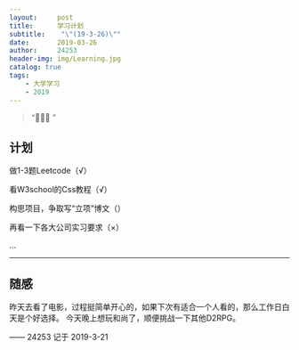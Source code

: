 ```yaml
---
layout:     post
title:      学习计划
subtitle:    "\"(19-3-26)\""
date:       2019-03-26
author:     24253
header-img: img/Learning.jpg
catalog: true
tags:
    - 大学学习
    - 2019
---
```


> “🙉🙉🙉 ”


## 计划

做1-3题Leetcode（√）

看W3school的Css教程（√）

构思项目，争取写“立项”博文（）

再看一下各大公司实习要求（×）

...

---


## 随感

昨天去看了电影，过程挺简单开心的，如果下次有适合一个人看的，那么工作日白天是个好选择。
今天晚上想玩和尚了，顺便挑战一下其他D2RPG。

—— 24253 记于 2019-3-21
